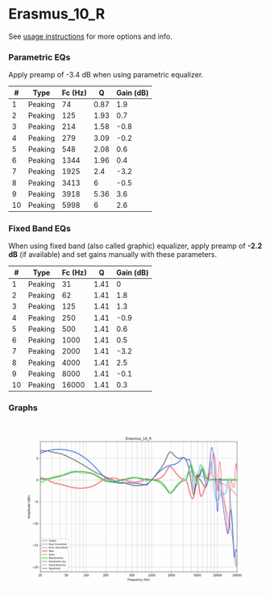 # Erasmus_10_R
See [usage instructions](https://github.com/jaakkopasanen/AutoEq#usage) for more options and info.

### Parametric EQs
Apply preamp of -3.4 dB when using parametric equalizer.

|   # | Type    |   Fc (Hz) |    Q |   Gain (dB) |
|-----|---------|-----------|------|-------------|
|   1 | Peaking |        74 | 0.87 |         1.9 |
|   2 | Peaking |       125 | 1.93 |         0.7 |
|   3 | Peaking |       214 | 1.58 |        -0.8 |
|   4 | Peaking |       279 | 3.09 |        -0.2 |
|   5 | Peaking |       548 | 2.08 |         0.6 |
|   6 | Peaking |      1344 | 1.96 |         0.4 |
|   7 | Peaking |      1925 | 2.4  |        -3.2 |
|   8 | Peaking |      3413 | 6    |        -0.5 |
|   9 | Peaking |      3918 | 5.36 |         3.6 |
|  10 | Peaking |      5998 | 6    |         2.6 |

### Fixed Band EQs
When using fixed band (also called graphic) equalizer, apply preamp of **-2.2 dB** (if available) and set gains manually with these parameters.

|   # | Type    |   Fc (Hz) |    Q |   Gain (dB) |
|-----|---------|-----------|------|-------------|
|   1 | Peaking |        31 | 1.41 |         0   |
|   2 | Peaking |        62 | 1.41 |         1.8 |
|   3 | Peaking |       125 | 1.41 |         1.3 |
|   4 | Peaking |       250 | 1.41 |        -0.9 |
|   5 | Peaking |       500 | 1.41 |         0.6 |
|   6 | Peaking |      1000 | 1.41 |         0.5 |
|   7 | Peaking |      2000 | 1.41 |        -3.2 |
|   8 | Peaking |      4000 | 1.41 |         2.5 |
|   9 | Peaking |      8000 | 1.41 |        -0.1 |
|  10 | Peaking |     16000 | 1.41 |         0.3 |

### Graphs
![](./Erasmus_10_R.png)
